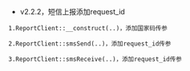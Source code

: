 - v2.2.2，短信上报添加request_id

```
1.ReportClient::__construct(..)，添加国家码传参

2.ReportClient::smsSend(..)，添加request_id传参

3.ReportClient::smsReceive(..)，添加request_id传参
```